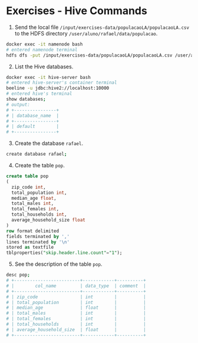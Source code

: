 # Exercises - Hive Commands

1. Send the local file `/input/exercises-data/populacaoLA/populacaoLA.csv` to the HDFS directory `/user/aluno/rafael/data/populacao`.

```bash
docker exec -it namenode bash
# entered namenode terminal
hdfs dfs -put /input/exercises-data/populacaoLA/populacaoLA.csv /user/aluno/rafael/data/populacao
```

2. List the Hive databases.

```bash
docker exec -it hive-server bash
# entered hive-server's container terminal
beeline -u jdbc:hive2://localhost:10000 
# entered hive's terminal
show databases;
# output:
# +----------------+
# | database_name  |
# +----------------+
# | default        |
# +----------------+
```

3. Create the database `rafael`.

```bash
create database rafael;
```

4. Create the table `pop`.

```sql
create table pop
(
  zip_code int,
  total_population int,
  median_age float,
  total_males int,
  total_females int,
  total_households int,
  average_household_size float
)
row format delimited
fields terminated by ','
lines terminated by '\n'
stored as textfile
tblproperties("skip.header.line.count"="1");
```

5. See the description of the table `pop`.

```bash
desc pop;
# +-------------------------+------------+----------+
# |        col_name         | data_type  | comment  |
# +-------------------------+------------+----------+
# | zip_code                | int        |          |
# | total_population        | int        |          |
# | median_age              | float      |          |
# | total_males             | int        |          |
# | total_females           | int        |          |
# | total_households        | int        |          |
# | average_household_size  | float      |          |
# +-------------------------+------------+----------+
```

